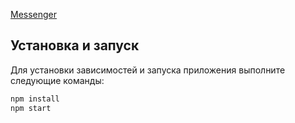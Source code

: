 [Messenger](http://95.163.230.130)

## Установка и запуск

Для установки зависимостей и запуска приложения выполните следующие команды:

```bash
npm install
npm start

